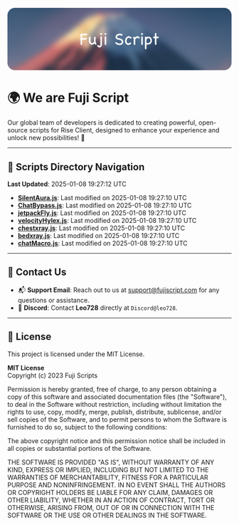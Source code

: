 ![Banner](.github/b.webp)

# 🌍 **We are Fuji Script**

Our global team of developers is dedicated to creating powerful, open-source scripts for Rise Client, designed to enhance your experience and unlock new possibilities! 🌟

---
<!-- SCRIPTS_NAVIGATION_START -->
## 📂 **Scripts Directory Navigation**

**Last Updated**: 2025-01-08 19:27:12 UTC

- **[SilentAura.js](scripts/SilentAura.js)**: Last modified on 2025-01-08 19:27:10 UTC
- **[ChatBypass.js](scripts/ChatBypass.js)**: Last modified on 2025-01-08 19:27:10 UTC
- **[jetpackFly.js](scripts/jetpackFly.js)**: Last modified on 2025-01-08 19:27:10 UTC
- **[velocityHylex.js](scripts/velocityHylex.js)**: Last modified on 2025-01-08 19:27:10 UTC
- **[chestxray.js](scripts/chestxray.js)**: Last modified on 2025-01-08 19:27:10 UTC
- **[bedxray.js](scripts/bedxray.js)**: Last modified on 2025-01-08 19:27:10 UTC
- **[chatMacro.js](scripts/chatMacro.js)**: Last modified on 2025-01-08 19:27:10 UTC

<!-- SCRIPTS_NAVIGATION_END -->

---

## 💬 **Contact Us**  
- 📬 **Support Email**: Reach out to us at [support@fujiscript.com](mailto:support@fujiscript.com) for any questions or assistance.  
- 💬 **Discord**: Contact **Leo728** directly at `Discord@leo728`.

---

## 📜 **License**

This project is licensed under the MIT License.  

**MIT License**  
Copyright (c) 2023 Fuji Scripts  

Permission is hereby granted, free of charge, to any person obtaining a copy of this software and associated documentation files (the "Software"), to deal in the Software without restriction, including without limitation the rights to use, copy, modify, merge, publish, distribute, sublicense, and/or sell copies of the Software, and to permit persons to whom the Software is furnished to do so, subject to the following conditions:  

The above copyright notice and this permission notice shall be included in all copies or substantial portions of the Software.  

THE SOFTWARE IS PROVIDED "AS IS", WITHOUT WARRANTY OF ANY KIND, EXPRESS OR IMPLIED, INCLUDING BUT NOT LIMITED TO THE WARRANTIES OF MERCHANTABILITY, FITNESS FOR A PARTICULAR PURPOSE AND NONINFRINGEMENT. IN NO EVENT SHALL THE AUTHORS OR COPYRIGHT HOLDERS BE LIABLE FOR ANY CLAIM, DAMAGES OR OTHER LIABILITY, WHETHER IN AN ACTION OF CONTRACT, TORT OR OTHERWISE, ARISING FROM, OUT OF OR IN CONNECTION WITH THE SOFTWARE OR THE USE OR OTHER DEALINGS IN THE SOFTWARE.  
